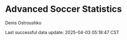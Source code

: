 # Advanced Soccer Statistics
Denis Ostroushko

<!-- gfm -->

Last successful data update: 2025-04-03 05:18:47 CST
